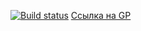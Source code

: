 [![Build status](https://ci.appveyor.com/api/projects/status/a99w736g50opuge2?svg=true)](https://ci.appveyor.com/project/Valdemarovna/ahj-code-events)
[Ссылка на GP](https://valdemarovna.github.io/ahj-code-events/)
